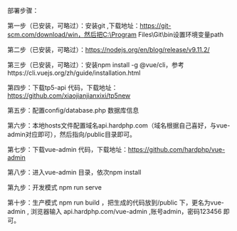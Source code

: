 

部署步骤：

第一步（已安装，可略过）：安装git ,下载地址：https://git-scm.com/download/win，然后把C:\Program Files\Git\bin设置环境变量path

第二步（已安装，可略过）：https://nodejs.org/en/blog/release/v9.11.2/

第三步（已安装，可略过）：安装npm install -g @vue/cli，参考https://cli.vuejs.org/zh/guide/installation.html

第四步：下载tp5-api 代码，下载地址：https://github.com/xiaojianjianxixi/tp5new

第五步：配置config/database.php 数据库信息

第六步：本地hosts文件配置域名api.hardphp.com（域名根据自己喜好，与vue-admin对应即可），然后指向/public目录即可。

第七步：下载vue-admin 代码，下载地址：https://github.com/hardphp/vue-admin

第八步：进入vue-admin 目录，依次npm install

第九步：开发模式 npm run serve

第十步：生产模式 npm run build ，把生成的代码放到/public 下，更名为vue-admin , 浏览器输入 api.hardphp.com/vue-admin ,账号admin，密码123456 即可。




